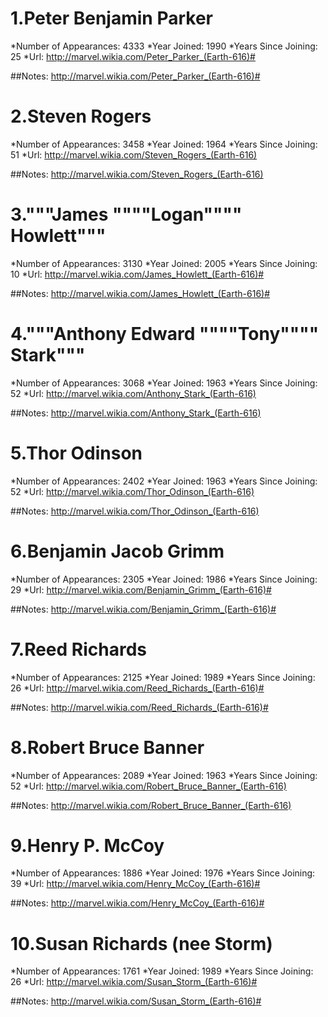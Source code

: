 # 1.Peter Benjamin Parker

*Number of Appearances: 4333
*Year Joined: 1990
*Years Since Joining: 25
*Url: http://marvel.wikia.com/Peter_Parker_(Earth-616)#

##Notes: 
http://marvel.wikia.com/Peter_Parker_(Earth-616)#

# 2.Steven Rogers

*Number of Appearances: 3458
*Year Joined: 1964
*Years Since Joining: 51
*Url: http://marvel.wikia.com/Steven_Rogers_(Earth-616)

##Notes: 
http://marvel.wikia.com/Steven_Rogers_(Earth-616)

# 3."""James """"Logan"""" Howlett"""

*Number of Appearances: 3130
*Year Joined: 2005
*Years Since Joining: 10
*Url: http://marvel.wikia.com/James_Howlett_(Earth-616)#

##Notes: 
http://marvel.wikia.com/James_Howlett_(Earth-616)#

# 4."""Anthony Edward """"Tony"""" Stark"""

*Number of Appearances: 3068
*Year Joined: 1963
*Years Since Joining: 52
*Url: http://marvel.wikia.com/Anthony_Stark_(Earth-616)

##Notes: 
http://marvel.wikia.com/Anthony_Stark_(Earth-616)

# 5.Thor Odinson

*Number of Appearances: 2402
*Year Joined: 1963
*Years Since Joining: 52
*Url: http://marvel.wikia.com/Thor_Odinson_(Earth-616)

##Notes: 
http://marvel.wikia.com/Thor_Odinson_(Earth-616)

# 6.Benjamin Jacob Grimm

*Number of Appearances: 2305
*Year Joined: 1986
*Years Since Joining: 29
*Url: http://marvel.wikia.com/Benjamin_Grimm_(Earth-616)#

##Notes: 
http://marvel.wikia.com/Benjamin_Grimm_(Earth-616)#

# 7.Reed Richards

*Number of Appearances: 2125
*Year Joined: 1989
*Years Since Joining: 26
*Url: http://marvel.wikia.com/Reed_Richards_(Earth-616)#

##Notes: 
http://marvel.wikia.com/Reed_Richards_(Earth-616)#

# 8.Robert Bruce Banner

*Number of Appearances: 2089
*Year Joined: 1963
*Years Since Joining: 52
*Url: http://marvel.wikia.com/Robert_Bruce_Banner_(Earth-616)

##Notes: 
http://marvel.wikia.com/Robert_Bruce_Banner_(Earth-616)

# 9.Henry P. McCoy

*Number of Appearances: 1886
*Year Joined: 1976
*Years Since Joining: 39
*Url: http://marvel.wikia.com/Henry_McCoy_(Earth-616)#

##Notes: 
http://marvel.wikia.com/Henry_McCoy_(Earth-616)#

# 10.Susan Richards (nee Storm)

*Number of Appearances: 1761
*Year Joined: 1989
*Years Since Joining: 26
*Url: http://marvel.wikia.com/Susan_Storm_(Earth-616)#

##Notes: 
http://marvel.wikia.com/Susan_Storm_(Earth-616)#

